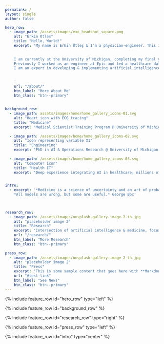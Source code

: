 ```yaml
---
permalink: /
layout: single
author: false

hero_row:
  - image_path: /assets/images/exo_headshot_square.png
    alt: "Erkin Otles"
    title: "Hello, World!"
    excerpt: 'My name is Erkin Ötleş & I’m a physician-engineer. This is my website focused on engineering & medicine.
    
    
    I am currently at the University of Michigan, completing my final year of combined MD-PhD training.
    Previously I worked as an engineer at Epic and led a healthcare data science team.
    I am an expert in developing & implementing artificial intelligence tools in healthcare.
    
    
    '
    url: "/about/"
    btn_label: "More About Me"
    btn_class: "btn--primary"
    
    
background_row:
  - image_path: assets/images/home/home_gallery_icons-01.svg
    alt: "Heart icon with ECG tracing"
    title: "Medicine"
    excerpt: "Medical Scientist Training Program @ University of Michigan Medical School. MD expected May '24."
    
  - image_path: /assets/images/home/home_gallery_icons-02.svg
    alt: "Icon representing variable X1"
    title: "Engineering"
    excerpt: "PhD in AI & Operations Research @ University of Michigan College of Engineering. Defended August '22."
    
  - image_path: /assets/images/home/home_gallery_icons-03.svg
    alt: "Computer icon"
    title: "Health IT"
    excerpt: "Deep experience integrating AI in healthcare; millions of predictions on patients. Ex-Epic engineer."


intro: 
  - excerpt: '*Medicine is a science of uncertainty and an art of probability.* William Osler<br> 
    *All models are wrong, but some are useful.* George Box'

    
    
research_row:
  - image_path: /assets/images/unsplash-gallery-image-2-th.jpg
    alt: "placeholder image 2"
    title: "Research"
    excerpt: 'Intersection of artificial intelligence & medicine, focusing on the interface between clinical workflows and predictive models. Methods across clinical informatics, machine learning, and operations research. Works span the healthcare AI lifecycle with projects advancing from model development to validation, technical integration, and workflow implementation.'
    url: "/research/"
    btn_label: "More Research"
    btn_class: "btn--primary"
    
press_row:
  - image_path: /assets/images/unsplash-gallery-image-2-th.jpg
    alt: "placeholder image 2"
    title: "Press"
    excerpt: 'This is some sample content that goes here with **Markdown** formatting. Centered with `type="center"`'
    url: "#test-link"
    btn_label: "See News"
    btn_class: "btn--primary"
---
```



{% include feature_row id="hero_row" type="left" %}

{% include feature_row id="background_row" %}

{% include feature_row id="research_row" type="right" %}

{% include feature_row id="press_row" type="left" %}



{% include feature_row id="intro" type="center" %}



